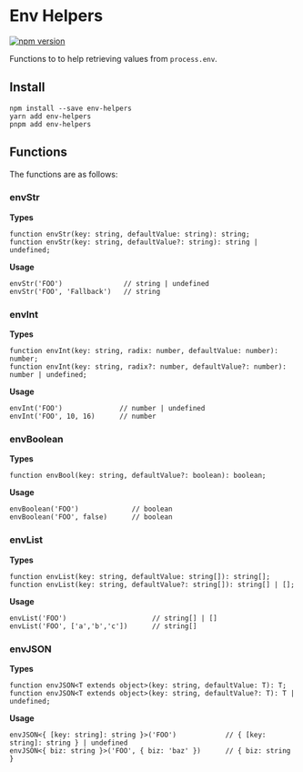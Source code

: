 # Env Helpers
[![npm version](https://badge.fury.io/js/env-helpers.svg)](https://badge.fury.io/js/env-helpers)

Functions to to help retrieving values from `process.env`.

## Install
```
npm install --save env-helpers
yarn add env-helpers
pnpm add env-helpers 
```

## Functions
The functions are as follows:

### envStr
**Types**
```
function envStr(key: string, defaultValue: string): string;
function envStr(key: string, defaultValue?: string): string | undefined;
```

**Usage**
```
envStr('FOO')               // string | undefined
envStr('FOO', 'Fallback')   // string
```

### envInt
**Types**
```
function envInt(key: string, radix: number, defaultValue: number): number;
function envInt(key: string, radix?: number, defaultValue?: number): number | undefined;
```

**Usage**
```
envInt('FOO')              // number | undefined
envInt('FOO', 10, 16)      // number
```

### envBoolean
**Types**
```
function envBool(key: string, defaultValue?: boolean): boolean;
```

**Usage**
```
envBoolean('FOO')             // boolean
envBoolean('FOO', false)      // boolean
```

### envList
**Types**
```
function envList(key: string, defaultValue: string[]): string[];
function envList(key: string, defaultValue?: string[]): string[] | [];
```

**Usage**
```
envList('FOO')                     // string[] | []
envList('FOO', ['a','b','c'])      // string[]
```

### envJSON
**Types**
```
function envJSON<T extends object>(key: string, defaultValue: T): T;
function envJSON<T extends object>(key: string, defaultValue?: T): T | undefined;
```

**Usage**
```
envJSON<{ [key: string]: string }>('FOO')            // { [key: string]: string } | undefined
envJSON<{ biz: string }>('FOO', { biz: 'baz' })      // { biz: string }
```
